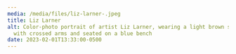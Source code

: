 ```yaml
---
media: /media/files/liz-larner-.jpeg
title: Liz Larner
alt: Color-photo portrait of artist Liz Larner, wearing a light brown sweater
  with crossed arms and seated on a blue bench
date: 2023-02-01T13:33:00-0500
---
```

